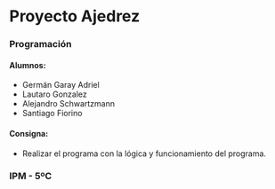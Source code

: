 # Proyecto Ajedrez

### Programación

#### Alumnos:

* Germán Garay Adriel
* Lautaro Gonzalez
* Alejandro Schwartzmann
* Santiago Fiorino

#### Consigna:

* Realizar el programa con la lógica y funcionamiento del programa.

### IPM - 5ºC
